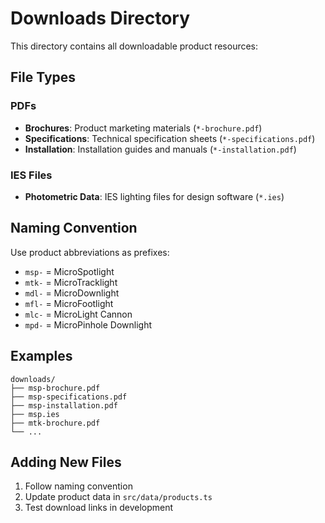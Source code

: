 # Downloads Directory

This directory contains all downloadable product resources:

## File Types

### PDFs
- **Brochures**: Product marketing materials (`*-brochure.pdf`)
- **Specifications**: Technical specification sheets (`*-specifications.pdf`) 
- **Installation**: Installation guides and manuals (`*-installation.pdf`)

### IES Files
- **Photometric Data**: IES lighting files for design software (`*.ies`)

## Naming Convention

Use product abbreviations as prefixes:
- `msp-` = MicroSpotlight
- `mtk-` = MicroTracklight  
- `mdl-` = MicroDownlight
- `mfl-` = MicroFootlight
- `mlc-` = MicroLight Cannon
- `mpd-` = MicroPinhole Downlight

## Examples
```
downloads/
├── msp-brochure.pdf
├── msp-specifications.pdf
├── msp-installation.pdf
├── msp.ies
├── mtk-brochure.pdf
└── ...
```

## Adding New Files
1. Follow naming convention
2. Update product data in `src/data/products.ts`
3. Test download links in development